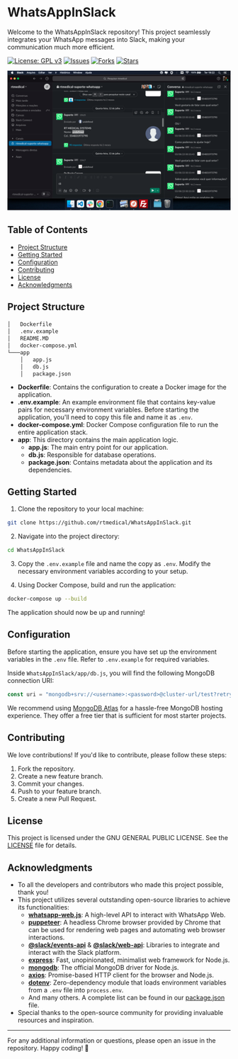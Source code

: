 # WhatsAppInSlack

Welcome to the WhatsAppInSlack repository! This project seamlessly integrates your WhatsApp messages into Slack, making your communication much more efficient.

[![License: GPL v3](https://img.shields.io/badge/License-GPLv3-blue.svg)](https://www.gnu.org/licenses/gpl-3.0)
[![Issues](https://img.shields.io/github/issues/rtmedical/WhatsAppInSlack.svg)](https://github.com/rtmedical/WhatsAppInSlack/issues)
[![Forks](https://img.shields.io/github/forks/rtmedical/WhatsAppInSlack.svg)](https://github.com/rtmedical/WhatsAppInSlack/network/members)
[![Stars](https://img.shields.io/github/stars/rtmedical/WhatsAppInSlack.svg)](https://github.com/rtmedical/WhatsAppInSlack/stargazers)


![WhatsApp Slack Integration Screenshot](./img/whatsapp-slack-integration.png)


## Table of Contents
- [Project Structure](#project-structure)
- [Getting Started](#getting-started)
- [Configuration](#configuration)
- [Contributing](#contributing)
- [License](#license)
- [Acknowledgments](#acknowledgments)

## Project Structure
```
│   Dockerfile
│   .env.example
│   README.MD
│   docker-compose.yml
└───app
    │   app.js
    │   db.js
    │   package.json
```

- **Dockerfile**: Contains the configuration to create a Docker image for the application.
- **.env.example**: An example environment file that contains key-value pairs for necessary environment variables. Before starting the application, you'll need to copy this file and name it as `.env`.
- **docker-compose.yml**: Docker Compose configuration file to run the entire application stack.
- **app**: This directory contains the main application logic.
  - **app.js**: The main entry point for our application.
  - **db.js**: Responsible for database operations.
  - **package.json**: Contains metadata about the application and its dependencies.

## Getting Started

1. Clone the repository to your local machine:
```bash
git clone https://github.com/rtmedical/WhatsAppInSlack.git
```

2. Navigate into the project directory:
```bash
cd WhatsAppInSlack
```

3. Copy the `.env.example` file and name the copy as `.env`. Modify the necessary environment variables according to your setup.

4. Using Docker Compose, build and run the application:
```bash
docker-compose up --build
```

The application should now be up and running!

## Configuration

Before starting the application, ensure you have set up the environment variables in the `.env` file. Refer to `.env.example` for required variables.

Inside `WhatsAppInSlack/app/db.js`, you will find the following MongoDB connection URI:

```javascript
const uri = "mongodb+srv://<username>:<password>@cluster-url/test?retryWrites=true&w=majority";
```

We recommend using [MongoDB Atlas](https://www.mongodb.com/cloud/atlas) for a hassle-free MongoDB hosting experience. They offer a free tier that is sufficient for most starter projects.


## Contributing

We love contributions! If you'd like to contribute, please follow these steps:

1. Fork the repository.
2. Create a new feature branch.
3. Commit your changes.
4. Push to your feature branch.
5. Create a new Pull Request.

## License

This project is licensed under the GNU GENERAL PUBLIC LICENSE. See the [LICENSE](LICENSE) file for details.

## Acknowledgments

- To all the developers and contributors who made this project possible, thank you!
- This project utilizes several outstanding open-source libraries to achieve its functionalities:
  - **[whatsapp-web.js](https://github.com/pedroslopez/whatsapp-web.js)**: A high-level API to interact with WhatsApp Web.
  - **[puppeteer](https://github.com/puppeteer/puppeteer)**: A headless Chrome browser provided by Chrome that can be used for rendering web pages and automating web browser interactions.
  - **[@slack/events-api](https://github.com/slackapi/node-slack-sdk/tree/main/packages/events-api)** & **[@slack/web-api](https://github.com/slackapi/node-slack-sdk/tree/main/packages/web-api)**: Libraries to integrate and interact with the Slack platform.
  - **[express](https://github.com/expressjs/express)**: Fast, unopinionated, minimalist web framework for Node.js.
  - **[mongodb](https://github.com/mongodb/node-mongodb-native)**: The official MongoDB driver for Node.js.
  - **[axios](https://github.com/axios/axios)**: Promise-based HTTP client for the browser and Node.js.
  - **[dotenv](https://github.com/motdotla/dotenv)**: Zero-dependency module that loads environment variables from a `.env` file into `process.env`.
  - And many others. A complete list can be found in our [package.json](./app/package.json) file.
- Special thanks to the open-source community for providing invaluable resources and inspiration.

---

For any additional information or questions, please open an issue in the repository. Happy coding! 🚀